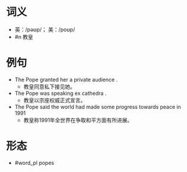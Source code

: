 # 词义
- 英：/pəʊp/； 美：/poʊp/
- #n 教皇
# 例句
- The Pope granted her a private audience .
	- 教皇同意私下接见她。
- The Pope was speaking ex cathedra .
	- 教皇以宗座权威正式宣言。
- The Pope said the world had made some progress towards peace in 1991
	- 教皇称1991年全世界在争取和平方面有所进展。
# 形态
- #word_pl popes
